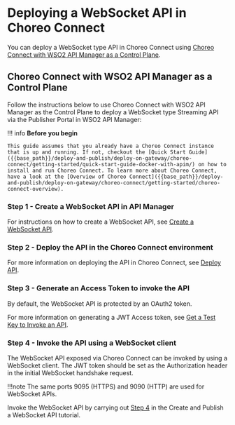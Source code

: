 # Deploying a WebSocket API in Choreo Connect

You can deploy a WebSocket type API in Choreo Connect using [Choreo Connect with WSO2 API Manager as a Control Plane](#choreo-connect-with-wso2-api-manager-as-a-control-plane).

## Choreo Connect with WSO2 API Manager as a Control Plane

Follow the instructions below to use Choreo Connect with WSO2 API Manager as the Control Plane to deploy a WebSocket type Streaming API via the Publisher Portal in WSO2 API Manager:

!!! info
    **Before you begin**

    This guide assumes that you already have a Choreo Connect instance that is up and running. If not, checkout the [Quick Start Guide]({{base_path}}/deploy-and-publish/deploy-on-gateway/choreo-connect/getting-started/quick-start-guide-docker-with-apim/) on how to install and run Choreo Connect. To learn more about Choreo Connect, have a look at the [Overview of Choreo Connect]({{base_path}}/deploy-and-publish/deploy-on-gateway/choreo-connect/getting-started/choreo-connect-overview).

### Step 1 - Create a WebSocket API in API Manager

 For instructions on how to create a WebSocket API, see [Create a WebSocket API]({{base_path}}/design/create-api/create-streaming-api/create-a-websocket-streaming-api/).

### Step 2 - Deploy the API in the Choreo Connect environment

For more information on deploying the API in Choreo Connect, see [Deploy API]({{base_path}}/deploy-and-publish/deploy-on-gateway/deploy-api/deploy-an-api/).

### Step 3 - Generate an Access Token to invoke the API

By default, the WebSocket API is protected by an OAuth2 token.

For more information on generating a JWT Access token, see [Get a Test Key to Invoke an API]({{base_path}}/consume/invoke-apis/invoke-apis-using-tools/invoke-an-api-using-the-integrated-api-console/#get-a-test-key-to-invoke-an-api).

### Step 4 - Invoke the API using a WebSocket client

The WebSocket API exposed via Choreo Connect can be invoked by using a WebSocket client.
The JWT token should be set as the Authorization header in the initial WebSocket handshake request.

!!!note
    The same ports 9095 (HTTPS) and 9090 (HTTP) are used for WebSocket APIs.

Invoke the WebSocket API by carrying out [Step 4]({{base_path}}/tutorials/streaming-api/create-and-publish-websocket-api/#step-4-invoke-the-websocket-api) in the Create and Publish a WebSocket API tutorial.
